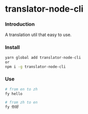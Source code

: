 # translator-node-cli

### Introduction
A translation util that easy to use.

### Install
```bash
yarn global add translator-node-cli 
or 
npm i -g translator-node-cli
```

### Use
```bash
# from en to zh
fy hello 

# from zh to en
fy 你好
```

